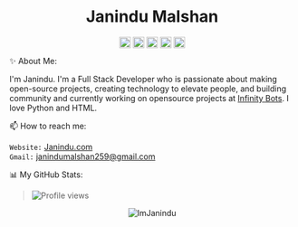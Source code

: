 <p align="center"> <h1 align="center"> Janindu Malshan </h1> </p>
<p align="center">
<a href="https://instagram.com/imjanindu" target="_blank"><img align="center" src="https://cdn.jsdelivr.net/npm/simple-icons@3.0.1/icons/instagram.svg" alt="Janindu Malshan" height="20" width="20" /></a>
<a href="https://facebook.com/imjanindu" target="_blank"><img align="center" src="https://cdn.jsdelivr.net/npm/simple-icons@3.0.1/icons/facebook.svg" alt="Janindu Malshan" height="20" width="20" /></a>
<a href="https://github.com/imjanindu" target="_blank"><img align="center" src="https://cdn.jsdelivr.net/npm/simple-icons@3.0.1/icons/github.svg" alt="Janindu Malshan" height="20" width="20" /></a>
<a href="https://t.me/imjanindu" target="_blank"><img align="center" src="https://cdn.jsdelivr.net/npm/simple-icons@3.0.1/icons/telegram.svg" alt="Janindu Malshan" height="20" width="20" /></a>
<a href="https://github.com/imjanindu" target="_blank"><img align="center" src="https://cdn.jsdelivr.net/npm/simple-icons@3.0.1/icons/github.svg" alt="Janindu Malshan" height="20" width="20" /></a>
</p>

✨ About Me:

I'm Janindu. I'm a Full Stack Developer who is passionate about making open-source projects, creating technology to elevate people, and building community and currently working on opensource projects at [Infinity Bots](https://github.com/Infinity-Bots). I love Python and HTML. 

📫 How to reach me:

`Website:` [Janindu.com](https://janindu.com) <br> 
`Gmail:` janindumalshan259@gmail.com

📊 My GitHub Stats:

> ![Profile views](https://gpvc.arturio.dev/imjanindu)

<p align="center">
	<img src=https://github-readme-stats.vercel.app/api?username=imjanindu&show_icons=true&theme=midnight-purple alt=ImJanindu />
</p>

